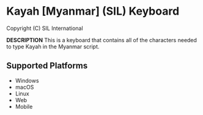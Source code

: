 Kayah [Myanmar] (SIL) Keyboard
=====================

Copyright (C) SIL International

__DESCRIPTION__
This is a keyboard that contains all of the characters needed to type Kayah in the Myanmar script.

Supported Platforms
-------------------
 * Windows
 * macOS
 * Linux
 * Web
 * Mobile
 
